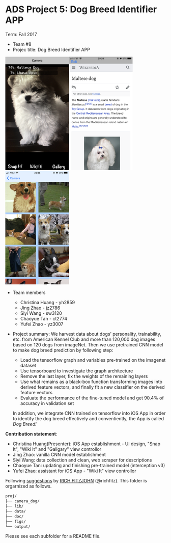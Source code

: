 # ADS Project 5: Dog Breed Identifier APP

Term: Fall 2017

+ Team #8
+ Projec title: Dog Breed Identifier APP

<img src="figs/init_photo.jpg" width="200"><img src="figs/wiki_photo.jpg" width="200"><img src="figs/photo_gallery.jpg" width="200">

+ Team members
	+ Christina Huang - yh2859
	+ Jing Zhao - jz2786
	+ Siyi Wang - sw3120
	+ Chaoyue Tan - ct2774
	+ Yufei Zhao - yz3007
+ Project summary: We harvest data about dogs’ personality, trainability, etc. from  American Kennel Club and more than 120,000 dog images based on 120 dogs from imageNet. Then we use pretrained CNN model to make dog breed prediction by following step:
	+  Load the tensorflow graph and variables pre-trained on the imagenet dataset
	+  Use tensorboard to investigate the graph architecture
	+  Remove the last layer, fix the weights of the remaining layers
	+  Use what remains as a black-box function transforming images into derived feature vectors, and finally fit a new classifier on the derived feature vectors
	+  Evaluate the performance of the fine-tuned model and get 90.4% of accuracy in validation set

	In addition, we integrate CNN trained on tensorflow into iOS App in order to identify the dog breed effectively and conventiently, the App is called *Dog Breed!*


	
**Contribution statement**:
+ Christina Huang(Presenter): iOS App establishment - UI design, "Snap It", "Wiki It" and "Gallgary" view controllor
+ Jing Zhao: vanilla CNN model establishment
+ Siyi Wang: data collection and clean, web scraper for descriptions
+ Chaoyue Tan: updating and finishing pre-trained model (interception v3)
+ Yufei Zhao: assistant for iOS App - "Wiki It" view controllor

Following [suggestions](http://nicercode.github.io/blog/2013-04-05-projects/) by [RICH FITZJOHN](http://nicercode.github.io/about/#Team) (@richfitz). This folder is orgarnized as follows.

```
proj/
├── camera_dog/
├── lib/
├── data/
├── doc/
├── figs/
└── output/
```

Please see each subfolder for a README file.

